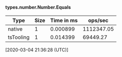 #### types.number.Number.Equals

| Type | Size       | Time in ms | ops/sec |
|------|------------|------------|---------|
| native | 1 | 0.000899 | 1112347.05 |
| tsTooling | 1 | 0.014399 | 69449.27 |

[2020-03-04 21:36:28 (UTC)]
